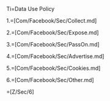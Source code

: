 Ti=Data Use Policy

1.=[Com/Facebook/Sec/Collect.md]

2.=[Com/Facebook/Sec/Expose.md]

3.=[Com/Facebook/Sec/PassOn.md]

4.=[Com/Facebook/Sec/Advertise.md]

5.=[Com/Facebook/Sec/Cookies.md]

6.=[Com/Facebook/Sec/Other.md]

=[Z/Sec/6]
